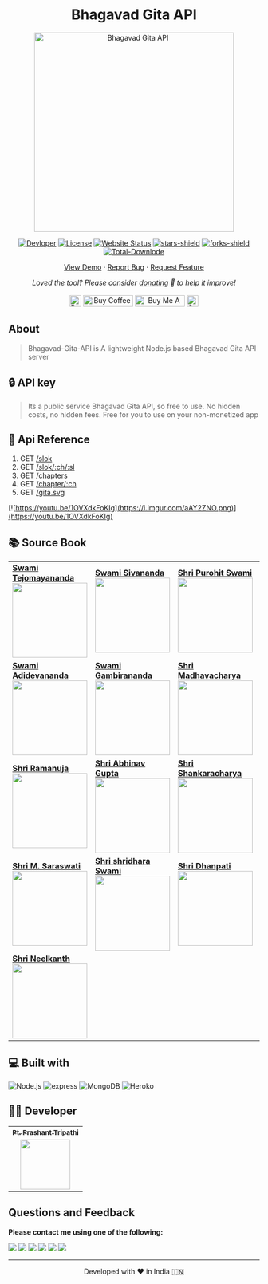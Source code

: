 <div align="center"><h1>Bhagavad Gita API</h1></div>
<p align="center"><img alt="Bhagavad Gita API" src="https://repository-images.githubusercontent.com/314205765/0bb18d80-2b22-11eb-8f6f-ccf20c0c2679" width="400vw"/></p>
<p align="center">
	<a href="https://github.com/PtPrashantTripathi"><img alt="Devloper" src="https://img.shields.io/badge/Devloper-Pt.%20Prashant%20Tripathi-Success.svg?style=flat-square"/></a>
	<a href="https://github.com/vedicscriptures/bhagavad-gita-api/LICENSE"><img alt="License" src="https://img.shields.io/github/license/vedicscriptures/bhagavad-gita-api.svg?style=flat-square"/></a>
	<a href="https://vedicscriptures.github.io"><img alt="Website Status" src="https://img.shields.io/website/http/ptprashanttripathi.github.io.svg?down_message=Down&up_message=Online&style=flat-square"/></a>
	<a href="https://github.com/vedicscriptures/bhagavad-gita-api/stargazers"><img alt="stars-shield" src="https://img.shields.io/github/stars/vedicscriptures/bhagavad-gita-api.svg?style=flat-square"/></a>
	<a href="https://github.com/vedicscriptures/bhagavad-gita-api/network/members"><img alt="forks-shield" src="https://img.shields.io/github/forks/vedicscriptures/bhagavad-gita-api.svg?style=flat-square"/></a>
	<a href="https://github.com/vedicscriptures/bhagavad-gita-api/graphs/traffic"><img alt="Total-Downlode" src="https://img.shields.io/github/downloads/vedicscriptures/bhagavad-gita-api/total.svg?style=flat-square"/></a>
</p>
<p align="center">
	<a href="https://vedicscriptures.github.io">View Demo</a> · <a href="https://github.com/vedicscriptures/bhagavad-gita-api/issues/new/choose">Report Bug</a> · <a href="https://github.com/vedicscriptures/bhagavad-gita-api/issues/new/choose">Request Feature</a>
</p>
<p align="center">
	<i>Loved the tool? Please consider <a href="https://paypal.me/ptprashanttripathi/100">donating</a> 💸 to help it improve!</i><br/><br/>
	<a href="https://paypal.me/PtPrashantTripathi"><img height='23' src="https://img.shields.io/badge/support-PayPal-blue?logo=PayPal&style=flat-square&label=Donate" alt="Donate"/></a>
	<a href='https://ko-fi.com/ptprashanttripathi' target='_blank'><img height='23' width="100" src='https://cdn.ko-fi.com/cdn/kofi3.png?v=2' alt='Buy Coffee for ptprashanttripathi' /></a>
	<a href="https://www.buymeacoffee.com/ptprashanttripathi" target="_blank"><img src="https://cdn.buymeacoffee.com/buttons/default-orange.png" alt="Buy Me A Coffee" height="23" width="100" style="border-radius:1px" /></a>
	<a href="https://ptprashanttripathi.github.io/linkpe?pa=pt1998@ybl&pn=Pt.+Prashant+Tripathi" target="_blank"><img src="https://raw.githubusercontent.com/PtPrashantTripathi/linkpe/main/img/linkpebadge.svg" alt="Support Via UPI" height="23" style="border-radius:1px" /></a>
</p>

## About

> Bhagavad-Gita-API is A lightweight Node.js based Bhagavad Gita API server

## :lock: API key

> Its a public service Bhagavad Gita API, so free to use. No hidden costs, no hidden fees. Free for you to use on your non-monetized app

## 🚀 Api Reference

1. GET [/slok](https://vedicscriptures.github.io/get-slok)
2. GET [/slok/:ch/:sl](https://vedicscriptures.github.io/get-slokm)
3. GET [/chapters](https://vedicscriptures.github.io/get-chapters)
4. GET [/chapter/:ch](https://vedicscriptures.github.io/get-chapter)
5. GET [/gita.svg](https://vedicscriptures.github.io/get-gita.svg)

[![https://youtu.be/1OVXdkFoKIg](https://i.imgur.com/aAY2ZNO.png)](https://youtu.be/1OVXdkFoKIg)

## 📚 Source Book

<table>
<tbody><tr>
    <td> 
        <a href="https://www.amazon.in/Shrimad-Bhagavad-Gita-Audio-Discourses/dp/B07QB1YNWG/ref=as_li_ss_il?ie=UTF8&amp;linkCode=li2&amp;tag=vedicscriptur-21&amp;linkId=7a8fbbb4713a9cc1949e4ed30a2e1678">
        <b>Swami Tejomayananda</b>
        <br><img height="150vh" src="https://ws-in.amazon-adsystem.com/widgets/q?_encoding=UTF8&amp;ASIN=B07QB1YNWG&amp;Format=_SL160_&amp;ID=AsinImage&amp;MarketPlace=IN&amp;ServiceVersion=20070822&amp;WS=1&amp;tag=vedicscriptur-21">
        </a>
    </td>
    <td>
        <a href="https://www.amazon.in/Bhagavad-Gita-Swami-Sivananda/dp/8170520002/ref=as_li_ss_il?crid=3FE20X9W8N3U0&amp;dchild=1&amp;keywords=swami+sivananda+books&amp;qid=1607076078&amp;sprefix=Swami+Sivananda+,popular,614&amp;sr=8-7&amp;linkCode=li2&amp;tag=vedicscriptur-21&amp;linkId=b2ff2a12ee00604c1b020453d18f5fd6">
        <b>Swami Sivananda</b> 
        <br><img height="150vh" src="https://ws-in.amazon-adsystem.com/widgets/q?_encoding=UTF8&amp;ASIN=8170520002&amp;Format=_SL160_&amp;ID=AsinImage&amp;MarketPlace=IN&amp;ServiceVersion=20070822&amp;WS=1&amp;tag=vedicscriptur-21">
        </a>
    </td>
    <td> 
        <a href="https://www.amazon.in/Bhagavad-Gita-Philosophy-life/dp/B08CG7F9F8/ref=as_li_ss_il?dchild=1&amp;keywords=Shri+Purohit+Swami+book&amp;qid=1607076143&amp;sr=8-1&amp;linkCode=li2&amp;tag=vedicscriptur-21&amp;linkId=2bc6d056223d04817a074d6ccb444a53">
        <b>Shri Purohit Swami</b>
        <br><img height="150vh" src="https://ws-in.amazon-adsystem.com/widgets/q?_encoding=UTF8&amp;ASIN=B08CG7F9F8&amp;Format=_SL160_&amp;ID=AsinImage&amp;MarketPlace=IN&amp;ServiceVersion=20070822&amp;WS=1&amp;tag=vedicscriptur-21">
        </a>
    </td>
    <td>
        <a href="https://www.amazon.in/shrimad-Bhagavad-Gita-Swami-Chinmayananda/dp/B07P9JQJ1Q/ref=as_li_ss_il?crid=YV9WCXZRPI38&amp;dchild=1&amp;keywords=swami+chinmayananda+bhagavad+gita&amp;qid=1607076179&amp;sprefix=Swami+Chinmayananda,aps,644&amp;sr=8-4&amp;linkCode=li2&amp;tag=vedicscriptur-21&amp;linkId=ef8d52f4c1fb01404f7532ffc7caf5b6">
        <b>Swami Chinmayananda</b> 
        <br><img height="150vh" src="https://ws-in.amazon-adsystem.com/widgets/q?_encoding=UTF8&amp;ASIN=B07P9JQJ1Q&amp;Format=_SL160_&amp;ID=AsinImage&amp;MarketPlace=IN&amp;ServiceVersion=20070822&amp;WS=1&amp;tag=vedicscriptur-21">
        </a>
    </td>
    <td> 
        <a href="https://www.amazon.in/shri-Sankara-Dr-S-Sankaranarayanan/dp/8185141142/ref=as_li_ss_il?dchild=1&amp;qid=1607076492&amp;refinements=p_27:Dr.+S.Sankaranarayanan&amp;s=books&amp;sr=1-2&amp;linkCode=li2&amp;tag=vedicscriptur-21&amp;linkId=c4346687887547ee0f540fbdabe783f0">
        <b>Dr.S.Sankaranarayan</b>
        <br><img height="150vh" src="https://ws-in.amazon-adsystem.com/widgets/q?_encoding=UTF8&amp;ASIN=8185141142&amp;Format=_SL160_&amp;ID=AsinImage&amp;MarketPlace=IN&amp;ServiceVersion=20070822&amp;WS=1&amp;tag=vedicscriptur-21">
        </a>
    </td>
</tr>
<tr>
    <td>  
        <a href="https://www.amazon.in/shri-Ramanuja-Gita-Bhasya-English/dp/8178235188/ref=as_li_ss_il?dchild=1&amp;keywords=Swami+Adidevananda&amp;qid=1607076583&amp;s=books&amp;sr=1-4&amp;linkCode=li2&amp;tag=vedicscriptur-21&amp;linkId=25fbd382c61b77b39b947c30a75f3a76">
        <b>Swami Adidevananda</b>
        <br><img height="150vh" src="https://ws-in.amazon-adsystem.com/widgets/q?_encoding=UTF8&amp;ASIN=8178235188&amp;Format=_SL160_&amp;ID=AsinImage&amp;MarketPlace=IN&amp;ServiceVersion=20070822&amp;WS=1&amp;tag=vedicscriptur-21">
        </a>
    </td>
    <td> 
        <a href="https://www.amazon.in/Bhagavad-Gita-Shankaracharya-Gambhirananda-Swami-ebook/dp/B07QMVG2NR/ref=as_li_ss_il?dchild=1&amp;keywords=Swami+Gambirananda&amp;qid=1607076775&amp;s=digital-text&amp;sr=1-1-spell&amp;linkCode=li2&amp;tag=vedicscriptur-21&amp;linkId=fc8d7b3cdebb18073090685b0e19bddb">
        <b>Swami Gambirananda</b>
        <br><img height="150vh" src="https://ws-in.amazon-adsystem.com/widgets/q?_encoding=UTF8&amp;ASIN=B07QMVG2NR&amp;Format=_SL160_&amp;ID=AsinImage&amp;MarketPlace=IN&amp;ServiceVersion=20070822&amp;WS=1&amp;tag=vedicscriptur-21">
        </a>
    </td>
    <td> 
        <a href="https://www.amazon.com-Tatparya-Nirnaya-Anandatirtha-Volumes/dp/B00T9X23JA?">
        <b>Shri Madhavacharya</b>
        <br><img height="150vh" src="https://images-na.ssl-images-amazon.com/images/I/51shx3o7mUL._SX428_BO1,204,203,200_.jpg">
        </a>
    </td>
    <td> 
        <a href="https://www.amazon.in/shriMADBHAGAVADGITA-Translation-SANKARABHASYA-ANANDGIRI-VYAKHYA/dp/8170847133/ref=as_li_ss_il?dchild=1&amp;keywords=shri+Anandgiri&amp;qid=1607077935&amp;sr=8-2-fkmr0&amp;linkCode=li2&amp;tag=vedicscriptur-21&amp;linkId=45ad6e84fd919fe30da6ee46efe0916f">
        <b>Shri Anandgiri</b>
        <br><img height="150vh" src="https://ws-in.amazon-adsystem.com/widgets/q?_encoding=UTF8&amp;ASIN=8170847133&amp;Format=_SL160_&amp;ID=AsinImage&amp;MarketPlace=IN&amp;ServiceVersion=20070822&amp;WS=1&amp;tag=vedicscriptur-21">
        </a>
    </td>
    <td> 
        <a href="https://www.amazon.inpress-Shrimad-Bhagwatgeeta-Sanjivni-Translation/dp/B07SQQGV7M/ref=as_li_ss_il?crid=1NI6FMT26UILQ&amp;dchild=1&amp;keywords=swami+ramsukhdas+gita+hindi&amp;qid=1607077996&amp;sprefix=Swami+Ramsukhdas,aps,429&amp;sr=8-2&amp;linkCode=li2&amp;tag=vedicscriptur-21&amp;linkId=7208b48e307c51ed8f3501a7dfad3f46">
        <b>Swami Ramsukhdas</b>
        <br><img height="150vh" src="https://ws-in.amazon-adsystem.com/widgets/q?_encoding=UTF8&amp;ASIN=B07SQQGV7M&amp;Format=_SL160_&amp;ID=AsinImage&amp;MarketPlace=IN&amp;ServiceVersion=20070822&amp;WS=1&amp;tag=vedicscriptur-21">
        </a>
    </td>
</tr>
<tr>
    <td> 
        <a href="https://www.amazon.in/Bhagavad-Gita-Based-Ramanujas-Gitabhashyam/dp/1499696914/ref=as_li_ss_il?dchild=1&amp;keywords=shri+Ramanuja's+Gitabhashyam&amp;qid=1607078174&amp;sr=8-1&amp;linkCode=li2&amp;tag=vedicscriptur-21&amp;linkId=fe84187cb9ca2e15e226e9c533757ec4">
        <b>Shri Ramanuja</b>
        <br><img height="150vh" src="https://ws-in.amazon-adsystem.com/widgets/q?_encoding=UTF8&amp;ASIN=1499696914&amp;Format=_SL160_&amp;ID=AsinImage&amp;MarketPlace=IN&amp;ServiceVersion=20070822&amp;WS=1&amp;tag=vedicscriptur-21">
        </a>
    </td>
    <td> 
        <a href="https://www.amazon.in/Abhinavaguptas-Commentary-Bhagavad-Gita-Gitartha-Samgraha/dp/8186569448/ref=as_li_ss_il?dchild=1&amp;keywords=shri+abhinavgupta+gita&amp;qid=1607078269&amp;sr=8-2&amp;linkCode=li2&amp;tag=vedicscriptur-21&amp;linkId=722405c6c94d6e2e00c09531d49ff627">
        <b>Shri Abhinav Gupta</b>
        <br><img height="150vh" src="https://ws-in.amazon-adsystem.com/widgets/q?_encoding=UTF8&amp;ASIN=8186569448&amp;Format=_SL160_&amp;ID=AsinImage&amp;MarketPlace=IN&amp;ServiceVersion=20070822&amp;WS=1&amp;tag=vedicscriptur-21">
        </a>
    </td>
    <td> 
        <a href="https://www.amazon.in/Bhagavad-Gita-Commentary-shri-Sankaracharya/dp/8185208085/ref=as_li_ss_il?ie=UTF8&amp;linkCode=li2&amp;tag=vedicscriptur-21&amp;linkId=67d6e12a556466297498fa4f344336aa">
        <b>Shri Shankaracharya</b>
        <br><img height="150vh" src="https://ws-in.amazon-adsystem.com/widgets/q?_encoding=UTF8&amp;ASIN=8185208085&amp;Format=_SL160_&amp;ID=AsinImage&amp;MarketPlace=IN&amp;ServiceVersion=20070822&amp;WS=1&amp;tag=vedicscriptur-21">
        </a>
    </td>
    <td> 
        <a href="https://www.amazon.com-Bhashyam-Commentary-Jayatirtha-Raghavendratirtha/dp/9381275408">
        <b>Shri Jayatritha</b>
        <br><img height="150vh" src="https://images-na.ssl-images-amazon.com/images/I/41qWJc3IxiL._SX368_BO1,204,203,200_.jpg">
        </a>
    </td>
    <td> 
        <a href="https://www.amazon.in/Subodhini-Commentry-Mahaprabhu-Vallabhacharya-Translation/dp/8170308607/ref=as_li_ss_il?ie=UTF8&amp;linkCode=li2&amp;tag=vedicscriptur-21&amp;linkId=be20615f65dca1914be6ed7f4424ef51">
        <b>Shri Vallabhacharya</b><br><img height="150vh" src="https://ws-in.amazon-adsystem.com/widgets/q?_encoding=UTF8&amp;ASIN=8170308607&amp;Format=_SL160_&amp;ID=AsinImage&amp;MarketPlace=IN&amp;ServiceVersion=20070822&amp;WS=1&amp;tag=vedicscriptur-21">
        </a>
    </td>
</tr>
<tr>
    <td>
        <a href="https://www.amazon.in/Bhagavad-Gita-Annotation-Gudhartha-Dipika/dp/8175051949/ref=as_li_ss_il?dchild=1&amp;qid=1607079583&amp;refinements=p_27:Madhusudana+Saraswati&amp;s=books&amp;sr=1-1&amp;linkCode=li2&amp;tag=vedicscriptur-21&amp;linkId=c72ec55fccfe3d5182a30a06b18b8de9">
        <b>Shri M. Saraswati</b>
        <br><img height="150vh" src="https://ws-in.amazon-adsystem.com/widgets/q?_encoding=UTF8&amp;ASIN=8175051949&amp;Format=_SL160_&amp;ID=AsinImage&amp;MarketPlace=IN&amp;ServiceVersion=20070822&amp;WS=1&amp;tag=vedicscriptur-21">
        </a>
    </td>
    <td>
        <a href="https://www.amazon.in/shrimad-Bhagavad-Gita-shridhara-Swami/dp/8178234920/ref=as_li_ss_il?dchild=1&amp;keywords=shri+shridhara+Swami&amp;qid=1607079632&amp;s=books&amp;sr=1-1&amp;linkCode=li2&amp;tag=vedicscriptur-21&amp;linkId=025a7ddde09dfe6f0c2cc95d7b670aca">
        <b>Shri shridhara Swami</b>
        <br><img height="150vh" src="https://ws-in.amazon-adsystem.com/widgets/q?_encoding=UTF8&amp;ASIN=8178234920&amp;Format=_SL160_&amp;ID=AsinImage&amp;MarketPlace=IN&amp;ServiceVersion=20070822&amp;WS=1&amp;tag=vedicscriptur-21">
        </a>
    </td>
    <td>
        <a href="https://www.amazon.in/shrimad-Bhagavad-Gita-Swarupananda-Swam…tag=vedicscriptur-21&amp;linkId=adf8f369848073dee2f2c305b3d2bfec">
        <b>Shri Dhanpati</b> 
        <br><img height="150vh" src="https://ws-in.amazon-adsystem.com/widgets/q?_encoding=UTF8&amp;ASIN=B07QR2D2X4&amp;Format=_SL160_&amp;ID=AsinImage&amp;MarketPlace=IN&amp;ServiceVersion=20070822&amp;WS=1&amp;tag=vedicscriptur-21">
        </a>
    </td>
    <td>
        <a href="https://www.amazon.in/Bhagavad-Gita-Viewed-Swami-Vivekananda/dp/8175053321/ref=as_li_ss_il?dchild=1&amp;keywords=Vedanta+gita&amp;qid=1607080279&amp;s=books&amp;sr=1-2&amp;linkCode=li2&amp;tag=vedicscriptur-21&amp;linkId=e9ff0620537ab376d45bb6440820592f">
        <b>Vedantadeshika</b>
        <br><img height="150vh" src="https://ws-in.amazon-adsystem.com/widgets/q?_encoding=UTF8&amp;ASIN=8175053321&amp;Format=_SL160_&amp;ID=AsinImage&amp;MarketPlace=IN&amp;ServiceVersion=20070822&amp;WS=1&amp;tag=vedicscriptur-21">
        </a>
    </td>
    <td> 
        <a href="https://www.amazon.in/Hima-Communications-Purushothama-Yoga-Bhagavad/dp/B00FHU52LA/ref=as_li_ss_il?ie=UTF8&amp;linkCode=li2&amp;tag=vedicscriptur-21&amp;linkId=8ed142cc3911078375cbdd3fdc9a0611">
        <b>Shri Purushottamji</b>
        <br><img height="150vh" src="https://ws-in.amazon-adsystem.com/widgets/q?_encoding=UTF8&amp;ASIN=B00FHU52LA&amp;Format=_SL160_&amp;ID=AsinImage&amp;MarketPlace=IN&amp;ServiceVersion=20070822&amp;WS=1&amp;tag=vedicscriptur-21">
        </a>
    </td>
</tr>
<tr>
    <td>
        <a href="https://www.amazon.in/Shri-Krushnayan-Gopal-Neelkanth-Dandekar/dp/B07JD7Q9MB/ref=as_li_ss_il?dchild=1&amp;keywords=shri+neelkanth&amp;qid=1607083622&amp;s=books&amp;sr=1-4&amp;linkCode=li2&amp;tag=vedicscriptur-21&amp;linkId=6e0a0e1ae62aac762405a6dd2635813d">
        <b>Shri Neelkanth</b>
        <br><img height="150vh" src="https://ws-in.amazon-adsystem.com/widgets/q?_encoding=UTF8&amp;ASIN=B07JD7Q9MB&amp;Format=_SL160_&amp;ID=AsinImage&amp;MarketPlace=IN&amp;ServiceVersion=20070822&amp;WS=1&amp;tag=vedicscriptur-21">
    </a></td>
</tr>
</tbody></table>

## 💻 Built with

![Node.js](https://img.shields.io/badge/node.js%20-%2343853D.svg?&style=for-the-badge&logo=node.js&logoColor=white)
![express](https://img.shields.io/badge/express.js%20-%23404d59.svg?&style=for-the-badge)
![MongoDB](https://img.shields.io/badge/MongoDB-%234ea94b.svg?&style=for-the-badge&logo=mongodb&logoColor=white)
![Heroko](https://img.shields.io/badge/heroku%20-%23430098.svg?&style=for-the-badge&logo=heroku&logoColor=white)

## 👨‍💻 Developer

<table>
    <tbody>
	<tr>
        <th align="center">
            <a href="https://github.com/ptprashanttripathi">
                <sub><b>Pt. Prashant Tripathi</b></sub>
            </a>
        </th>
      </tr>
     <tr>
        <td align="center">
            <a href="https://github.com/ptprashanttripathi">
                <img src="https://avatars2.githubusercontent.com/u/26687933?s=200&amp;v=4" width="100px;" alt="">
            </a>
        </td>
    </tr>
	</tbody>
</table>

## Questions and Feedback

**Please contact me using one of the following:**

[![](https://img.shields.io/badge/twitter-%231DA1F2.svg?&style=for-the-badge&logo=twitter&logoColor=white)](https://twitter.com/ptprashant09)
[![](https://img.shields.io/badge/linkedin-%230077B5.svg?&style=for-the-badge&logo=linkedin&logoColor=white)](https://www.linkedin.com/in/ptprashanttripathi/)
[![](https://img.shields.io/badge/instagram-%23E4405F.svg?&style=for-the-badge&logo=instagram&logoColor=white)](https://www.instagram.com/ptprashanttripathi/)
[![](https://img.shields.io/badge/telegram-%233498DB.svg?&style=for-the-badge&logo=telegram&logoColor=white)](https://t.me/ptprashanttripathi/)
[![](https://img.shields.io/badge/facebook-%231877F2.svg?&style=for-the-badge&logo=facebook&logoColor=white)](https://www.facebook.com/ptprashanttripathi)
[![](https://img.shields.io/badge/DEV.TO-%230A0A0A.svg?&style=for-the-badge&logo=dev-dot-to&logoColor=white)](https://dev.to/ptprashanttripathi)

<hr>
<p align="center">Developed with ❤️ in India 🇮🇳</p>
